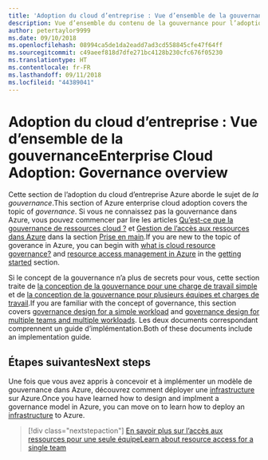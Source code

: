 ```yaml
---
title: 'Adoption du cloud d’entreprise : Vue d’ensemble de la gouvernance'
description: Vue d’ensemble du contenu de la gouvernance pour l’adoption du cloud d’entreprise Azure
author: petertaylor9999
ms.date: 09/10/2018
ms.openlocfilehash: 08994ca5de1da2eadd7ad3cd558845cfe47f64ff
ms.sourcegitcommit: c49aeef818d7dfe271bc4128b230cfc676f05230
ms.translationtype: HT
ms.contentlocale: fr-FR
ms.lasthandoff: 09/11/2018
ms.locfileid: "44389041"
---
```

# <a name="enterprise-cloud-adoption-governance-overview"></a><span data-ttu-id="c5e21-103">Adoption du cloud d’entreprise : Vue d’ensemble de la gouvernance</span><span class="sxs-lookup"><span data-stu-id="c5e21-103">Enterprise Cloud Adoption: Governance overview</span></span>

<span data-ttu-id="c5e21-104">Cette section de l’adoption du cloud d’entreprise Azure aborde le sujet de *la gouvernance*.</span><span class="sxs-lookup"><span data-stu-id="c5e21-104">This section of Azure enterprise cloud adoption covers the topic of *governance*.</span></span> <span data-ttu-id="c5e21-105">Si vous ne connaissez pas la gouvernance dans Azure, vous pouvez commencer par lire les articles [Qu’est-ce que la gouvernance de ressources cloud ?](../getting-started/what-is-governance.md) et [Gestion de l’accès aux ressources dans Azure](../getting-started/azure-resource-access.md) dans la section [Prise en main](../getting-started/overview.md).</span><span class="sxs-lookup"><span data-stu-id="c5e21-105">If you are new to the topic of goverance in Azure, you can begin with [what is cloud resource governance?](../getting-started/what-is-governance.md) and [resource access management in Azure](../getting-started/azure-resource-access.md) in the [getting started](../getting-started/overview.md) section.</span></span>

<span data-ttu-id="c5e21-106">Si le concept de la gouvernance n’a plus de secrets pour vous, cette section traite de [la conception de la gouvernance pour une charge de travail simple](governance-single-team.md) et de [la conception de la gouvernance pour plusieurs équipes et charges de travail](governance-multiple-teams.md).</span><span class="sxs-lookup"><span data-stu-id="c5e21-106">If you are familiar with the concept of governance, this section covers [governance design for a simple workload](governance-single-team.md) and [governance design for multiple teams and multiple workloads](governance-multiple-teams.md).</span></span> <span data-ttu-id="c5e21-107">Les deux documents correspondant comprennent un guide d’implémentation.</span><span class="sxs-lookup"><span data-stu-id="c5e21-107">Both of these documents include an implementation guide.</span></span>

## <a name="next-steps"></a><span data-ttu-id="c5e21-108">Étapes suivantes</span><span class="sxs-lookup"><span data-stu-id="c5e21-108">Next steps</span></span>

<span data-ttu-id="c5e21-109">Une fois que vous avez appris à concevoir et à implémenter un modèle de gouvernance dans Azure, découvrez comment déployer une [infrastructure](../infrastructure/basic-workload.md) sur Azure.</span><span class="sxs-lookup"><span data-stu-id="c5e21-109">Once you have learned how to design and implment a governance model in Azure, you can move on to learn how to deploy an [infrastructure](../infrastructure/basic-workload.md) to Azure.</span></span>

> [!div class="nextstepaction"]
> [<span data-ttu-id="c5e21-110">En savoir plus sur l’accès aux ressources pour une seule équipe</span><span class="sxs-lookup"><span data-stu-id="c5e21-110">Learn about resource access for a single team</span></span>](governance-single-team.md)